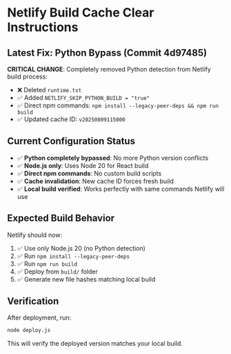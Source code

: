 # Netlify Build Cache Clear Instructions

## Latest Fix: Python Bypass (Commit 4d97485)
**CRITICAL CHANGE**: Completely removed Python detection from Netlify build process:
- ❌ Deleted `runtime.txt` 
- ✅ Added `NETLIFY_SKIP_PYTHON_BUILD = "true"`
- ✅ Direct npm commands: `npm install --legacy-peer-deps && npm run build`
- ✅ Updated cache ID: `v20250809115000`

## Current Configuration Status
- ✅ **Python completely bypassed**: No more Python version conflicts
- ✅ **Node.js only**: Uses Node 20 for React build
- ✅ **Direct npm commands**: No custom build scripts
- ✅ **Cache invalidation**: New cache ID forces fresh build
- ✅ **Local build verified**: Works perfectly with same commands Netlify will use

## Expected Build Behavior
Netlify should now:
1. ✅ Use only Node.js 20 (no Python detection)
2. ✅ Run `npm install --legacy-peer-deps`
3. ✅ Run `npm run build` 
4. ✅ Deploy from `build/` folder
5. ✅ Generate new file hashes matching local build

## Verification
After deployment, run:
```bash
node deploy.js
```
This will verify the deployed version matches your local build.
